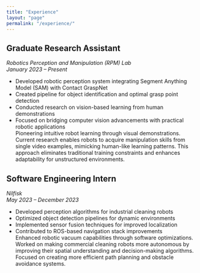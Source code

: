 ```yaml
---
title: "Experience"
layout: "page"
permalink: "/experience/"
---
```

## Graduate Research Assistant  
*Robotics Perception and Manipulation (RPM) Lab*  
*January 2023 – Present* 
  - Developed robotic perception system integrating Segment Anything Model (SAM) with Contact GraspNet  
  - Created pipeline for object identification and optimal grasp point detection  
  - Conducted research on vision-based learning from human demonstrations  
  - Focused on bridging computer vision advancements with practical robotic applications  
Pioneering intuitive robot learning through visual demonstrations. Current research enables robots to acquire manipulation skills from single video examples, mimicking human-like learning patterns. This approach eliminates traditional training constraints and enhances adaptability for unstructured environments.

## Software Engineering Intern  
*Nilfisk*  
*May 2023 – December 2023*  
  - Developed perception algorithms for industrial cleaning robots  
  - Optimized object detection pipelines for dynamic environments  
  - Implemented sensor fusion techniques for improved localization  
  - Contributed to ROS-based navigation stack improvements  
Enhanced robotic vacuum capabilities through software optimizations. Worked on making commercial cleaning robots more autonomous by improving their spatial understanding and decision-making algorithms. Focused on creating more efficient path planning and obstacle avoidance systems.



